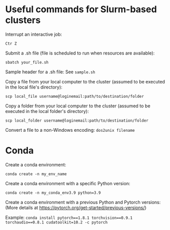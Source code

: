 # Useful commands for Slurm-based clusters

Interrupt an interactive job:

```Ctr Z```

Submit a .sh file (file is scheduled to run when resources are available):

```sbatch your_file.sh```

Sample header for a .sh file: See ```sample.sh```

Copy a file from your local computer to the cluster (assumed to be executed in the local file's directory):

```scp local_file username@loginemail:path/to/destination/folder```

Copy a folder from your local computer to the cluster (assumed to be executed in the local folder's directory):

```scp local_folder username@loginemail:path/to/destination/folder```


Convert a file to a non-Windows encoding:
```dos2unix filename```

# Conda

Create a conda environment:

```conda create -n my_env_name```

Create a conda environment with a specific Python version:

```conda create -n my_conda_env3.9 python=3.9```

Create a conda environment with a previous Python and Pytorch versions: (More details at https://pytorch.org/get-started/previous-versions/)

Example: ```conda install pytorch==1.8.1 torchvision==0.9.1 torchaudio==0.8.1 cudatoolkit=10.2 -c pytorch```